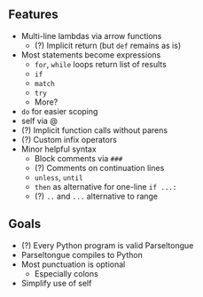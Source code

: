 ## Features

* Multi-line lambdas via arrow functions
  * (?) Implicit return (but `def` remains as is)
* Most statements become expressions
  * `for`, `while` loops return list of results
  * `if`
  * `match`
  * `try`
  * More?
* `do` for easier scoping
* self via @
* (?) Implicit function calls without parens
* (?) Custom infix operators
* Minor helpful syntax
  * Block comments via `###`
  * (?) Comments on continuation lines
  * `unless`, `until`
  * `then` as alternative for one-line `if ...:`
  * (?) `..` and `...` alternative to range

## Goals

* (?) Every Python program is valid Parseltongue
* Parseltongue compiles to Python
* Most punctuation is optional
  * Especially colons
* Simplify use of self
